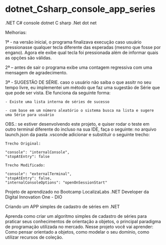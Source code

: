 # dotnet_Csharp_console_app_series
.NET C# console dotnet C sharp .Net dot net


Melhorias:

1ª - na versão inicial, o programa finalizava execução caso usuário pressionasse qualquer tecla diferente das esperadas (mesmo que fosse por engano). Agora ele exibe qual tecla foi pressionada além de informar quais as opções são válidas.

2ª – antes de sair o programa exibe uma contagem regressiva com uma mensagem de agradecimento.

3ª - SUGESTÃO DE SÉRIE. caso o usuário não saiba o que assitr no seu tempo livre, eu implementei um método que faz uma sugestão de Série que que pode ser vista. Ele funciona da seguinte forma:
    
    - Existe uma lista interna de séries de sucesso

    - com base em um número aleatório o sistema busca na lista e sugere uma Série para usuário


OBS.: se estiver desenvolvendo este projeto, e quiser rodar o teste em outro terminal diferente do incluso na sua IDE, faça o seguinte: no arquivo launch.json da pasta .vsconde adicionar e substituir o seguinte trecho:

    Trecho Original:

    "console": "internalConsole",
    "stopAtEntry": false

    Trecho Modificado:

    "console": "externalTerminal",
    "stopAtEntry": false,
    "internalConsoleOptions": "openOnSessionStart"


Projeto de aprendizado no Bootcamp LocalizaLabs .NET Developer da Digital Innovation One - DIO

Criando um APP simples de cadastro de séries em .NET

Aprenda como criar um algoritmo simples de cadastro de séries para praticar seus conhecimentos de orientação a objetos, o principal paradigma de programação utilizada no mercado. Nesse projeto você vai aprender: Como pensar orientado a objetos, como modelar o seu domínio, como utilizar recursos de coleção.